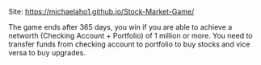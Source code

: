 Site: https://michaelaho1.github.io/Stock-Market-Game/

The game ends after 365 days, you win if you are able to achieve a networth (Checking Account + Portfolio) of 1 million or more.
You need to transfer funds from checking account to portfolio to buy stocks and vice versa to buy upgrades.
